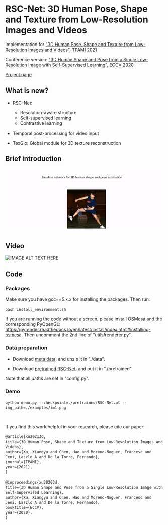 # RSC-Net: 3D Human Pose, Shape and Texture from Low-Resolution Images and Videos
Implementation for ["3D Human Pose, Shape and Texture from Low-Resolution Images and Videos", TPAMI 2021](https://arxiv.org/abs/2103.06498)

Conference version: ["3D Human Shape and Pose from a Single Low-Resolution Image with Self-Supervised Learning", ECCV 2020](https://arxiv.org/abs/2007.13666)

[Project page](https://sites.google.com/view/xiangyuxu/3d_eccv20)

## What is new?
* RSC-Net:
  + Resolution-aware structure
  + Self-supervised learning
  + Contrastive learning

* Temporal post-processing for video input
* TexGlo: Global module for 3D texture reconstruction

## Brief introduction
![Alt Text](doc/intro.gif)

## Video
[![IMAGE ALT TEXT HERE](https://img.youtube.com/vi/OxFtRSlALIc/0.jpg)](https://www.youtube.com/watch?v=OxFtRSlALIc)


## Code
### Packages
Make sure you have gcc==5.x.x for installing the packages. Then run:

```
bash install_environment.sh
```

If you are running the code without a screen, please install OSMesa and the corresponding PyOpenGL: https://pyrender.readthedocs.io/en/latest/install/index.html#installing-osmesa. Then uncomment the 2nd line of "utils/renderer.py".

### Data preparation
* Download [meta data](https://www.dropbox.com/s/jb3xudoef840nr7/data.zip?dl=0), and unzip it in "./data".


* Download [pretrained RSC-Net](https://www.dropbox.com/s/waa3r9tc0emepar/RSC-Net.pt?dl=0), and put it in "./pretrained".

Note that all paths are set in "config.py".

### Demo
```
python demo.py --checkpoint=./pretrained/RSC-Net.pt --img_path=./examples/im1.png
```

&nbsp;
&nbsp;


If you find this work helpful in your research, please cite our paper:
```
@article{xu20213d,
title={3D Human Pose, Shape and Texture from Low-Resolution Images and Videos},
author={Xu, Xiangyu and Chen, Hao and Moreno-Noguer, Francesc and Jeni, Laszlo A and De la Torre, Fernando},
journal={TPAMI},
year={2021},
}

@inproceedings{xu20203d,
title={3D Human Shape and Pose from a Single Low-Resolution Image with Self-Supervised Learning},
author={Xu, Xiangyu and Chen, Hao and Moreno-Noguer, Francesc and Jeni, Laszlo A and De la Torre, Fernando},
booktitle={ECCV},
year={2020},
}
```
